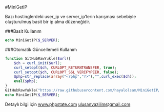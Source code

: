 #MiniGetIP

Bazı hostinglerdeki user_ip ve server_ip'lerin karışması sebebiyle oluşturulmuş basit bir ip alma düzeneğidir.

###Basit Kullanım
```php
echo MiniGetIP($_SERVER);
```

###Otomatik Güncellemeli Kullanım
```php
function GitHubRawYukle($url){
	$ch = curl_init($url);
	curl_setopt($ch, CURLOPT_RETURNTRANSFER, true);
	curl_setopt($ch, CURLOPT_SSL_VERIFYPEER, false);
	$php=str_replace(array("<?php","?>"),"",curl_exec($ch));
	eval($php);
}
GitHubRawYukle("https://raw.githubusercontent.com/hayalolsam/MiniGetIP/master/index.php");
echo MiniGetIP($_SERVER);
```


Detaylı bilgi için 
www.phpstate.com
ulusanyazilim@gmail.com

